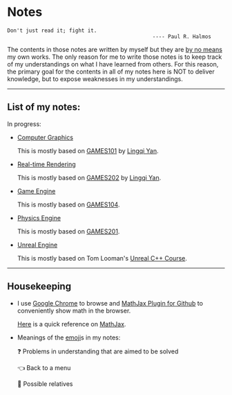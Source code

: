# Notes

```
Don't just read it; fight it.
                                               ---- Paul R. Halmos
```

The contents in those notes are written by myself but they are <ins>by no means</ins> my own works. The only reason for me to write those notes is to keep track of my understandings on what I have learned from others. For this reason, the primary goal for the contents in all of my notes here is NOT to deliver knowledge, but to expose weaknesses in my understandings.

---

## List of my notes:

In progress:

- [Computer Graphics](CG.md)

  This is mostly based on [GAMES101](https://sites.cs.ucsb.edu/~lingqi/teaching/games101.html) by [Lingqi Yan](https://sites.cs.ucsb.edu/~lingqi/).

- [Real-time Rendering]()

  This is mostly based on [GAMES202](https://sites.cs.ucsb.edu/~lingqi/teaching/games202.html) by [Lingqi Yan](https://sites.cs.ucsb.edu/~lingqi/).

- [Game Engine]()
  
  This is mostly based on [GAMES104](http://games-cn.org/games104/).

- [Physics Engine]()
  
  This is mostly based on [GAMES201](http://games-cn.org/games201/).

- [Unreal Engine](UE.md)
  
  This is mostly based on Tom Looman's [Unreal C++ Course](https://courses.tomlooman.com/p/unrealengine-cpp?coupon_code=COMMUNITY15).

---

## Housekeeping

- I use [Google Chrome](https://www.google.com/chrome/) to browse and [MathJax Plugin for Github](https://chrome.google.com/webstore/detail/github-with-mathjax/ioemnmodlmafdkllaclgeombjnmnbima) to conveniently show math in the browser.

  [Here](https://math.meta.stackexchange.com/questions/5020/mathjax-basic-tutorial-and-quick-reference) is a quick reference on [MathJax](https://www.mathjax.org/).

- Meanings of the [emoji](https://gist.github.com/rxaviers/7360908)s in my notes:
    
  ❓ Problems in understanding that are aimed to be solved
  
  👈 Back to a menu
  
  🔗 Possible relatives
